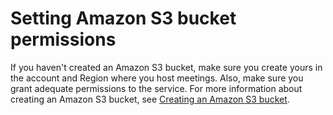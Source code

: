 # Setting Amazon S3 bucket permissions<a name="s3-permissions"></a>

If you haven't created an Amazon S3 bucket, make sure you create yours in the account and Region where you host meetings\. Also, make sure you grant adequate permissions to the service\. For more information about creating an Amazon S3 bucket, see [Creating an Amazon S3 bucket](create-s3-bucket.md)\.